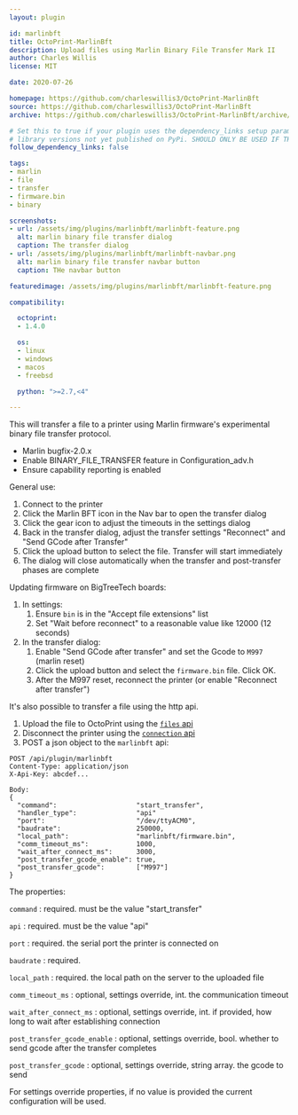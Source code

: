```yaml
---
layout: plugin

id: marlinbft
title: OctoPrint-MarlinBft
description: Upload files using Marlin Binary File Transfer Mark II
author: Charles Willis
license: MIT

date: 2020-07-26

homepage: https://github.com/charleswillis3/OctoPrint-MarlinBft
source: https://github.com/charleswillis3/OctoPrint-MarlinBft
archive: https://github.com/charleswillis3/OctoPrint-MarlinBft/archive/master.zip

# Set this to true if your plugin uses the dependency_links setup parameter to include
# library versions not yet published on PyPi. SHOULD ONLY BE USED IF THERE IS NO OTHER OPTION!
follow_dependency_links: false

tags:
- marlin
- file
- transfer
- firmware.bin
- binary

screenshots:
- url: /assets/img/plugins/marlinbft/marlinbft-feature.png
  alt: marlin binary file transfer dialog
  caption: The transfer dialog
- url: /assets/img/plugins/marlinbft/marlinbft-navbar.png
  alt: marlin binary file transfer navbar button
  caption: THe navbar button

featuredimage: /assets/img/plugins/marlinbft/marlinbft-feature.png

compatibility:

  octoprint:
  - 1.4.0

  os:
  - linux
  - windows
  - macos
  - freebsd

  python: ">=2.7,<4"

---
```

This will transfer a file to a printer using Marlin firmware's experimental binary file transfer protocol.

* Marlin bugfix-2.0.x
* Enable BINARY_FILE_TRANSFER feature in Configuration_adv.h
* Ensure capability reporting is enabled

General use:

1. Connect to the printer
1. Click the Marlin BFT icon in the Nav bar to open the transfer dialog
1. Click the gear icon to adjust the timeouts in the settings dialog
1. Back in the transfer dialog, adjust the transfer settings "Reconnect" and "Send GCode after Transfer"
1. Click the upload button to select the file. Transfer will start immediately
1. The dialog will close automatically when the transfer and post-transfer phases are complete

Updating firmware on BigTreeTech boards:

1. In settings:
    1. Ensure `bin` is in the "Accept file extensions" list
    1. Set "Wait before reconnect" to a reasonable value like 12000 (12 seconds)
1. In the transfer dialog:
    1. Enable "Send GCode after transfer" and set the Gcode to `M997` (marlin reset)
    1. Click the upload button and select the `firmware.bin` file. Click OK.
    1. After the M997 reset, reconnect the printer (or enable "Reconnect after transfer")

It's also possible to transfer a file using the http api.

1. Upload the file to OctoPrint using the [`files` api](https://docs.octoprint.org/en/master/api/files.html#upload-file-or-create-folder)
1. Disconnect the printer using the [`connection` api](https://docs.octoprint.org/en/master/api/connection.html#issue-a-connection-command)
1. POST a json object to the `marlinbft` api:
```
POST /api/plugin/marlinbft
Content-Type: application/json
X-Api-Key: abcdef...

Body:
{
  "command":                    "start_transfer",
  "handler_type":               "api"
  "port":                       "/dev/ttyACM0",
  "baudrate":                   250000,
  "local_path":                 "marlinbft/firmware.bin",
  "comm_timeout_ms":            1000,
  "wait_after_connect_ms":      3000,
  "post_transfer_gcode_enable": true,
  "post_transfer_gcode":        ["M997"]
}
```

The properties:

`command`
: required. must be the value "start_transfer"

`api`
: required. must be the value "api"

`port`
: required. the serial port the printer is connected on

`baudrate`
: required.

`local_path`
: required. the local path on the server to the uploaded file

`comm_timeout_ms`
: optional, settings override, int. the communication timeout

`wait_after_connect_ms`
: optional, settings override, int. if provided, how long to wait after establishing connection

`post_transfer_gcode_enable`
: optional, settings override, bool. whether to send gcode after the transfer completes

`post_transfer_gcode`
: optional, settings override, string array. the gcode to send

For settings override properties, if no value is provided the current configuration will be used.
